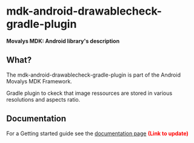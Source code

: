 # mdk-android-drawablecheck-gradle-plugin
**Movalys MDK: Android library's description**

## What?

The mdk-android-drawablecheck-gradle-plugin is part of the Android Movalys MDK Framework.

Gradle plugin to ckeck that image ressources are stored in various resolutions and aspects ratio.

## Documentation

For a Getting started guide see the [documentation page] <b><font color='red' >(Link to update)</font></b>

[gittip-url]: https://gratipay.com/~WeAreFractal/
[gittip-image]: https://img.shields.io/gittip/WeAreFractal.svg

[downloads-image]: https://img.shields.io/npm/dm/mdk-cli.svg
[npm-url]: https://www.npmjs.com/package/mdk-cli
[npm-image]: https://img.shields.io/npm/v/mdk-cli.svg

[documentation page]:http://nansrvintc1.ntes.fr.sopra/mfdocs-5.1/
